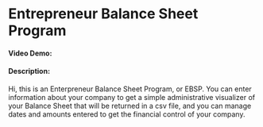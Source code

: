 # Entrepreneur Balance Sheet Program
#### Video Demo:  <URL HERE>
#### Description:

Hi, this is an Enterpreneur Balance Sheet Program, or EBSP. You can enter information about your company to get a simple administrative visualizer of your Balance Sheet that will be returned in a csv file, and you can manage dates and amounts entered to get the financial control of your company.
